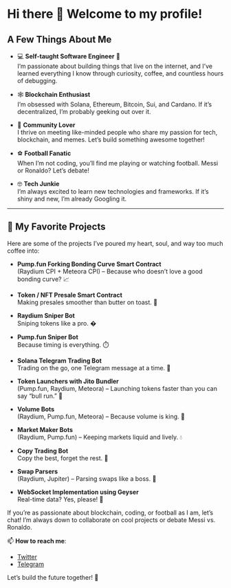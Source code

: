 # Hi there 👋 Welcome to my profile!

## A Few Things About Me

- 💻 **Self-taught Software Engineer** 📍  
  I’m passionate about building things that live on the internet, and I’ve learned everything I know through curiosity, coffee, and countless hours of debugging.  

- 🕸️ **Blockchain Enthusiast**  
  I’m obsessed with Solana, Ethereum, Bitcoin, Sui, and Cardano. If it’s decentralized, I’m probably geeking out over it.  

- 🤝 **Community Lover**  
  I thrive on meeting like-minded people who share my passion for tech, blockchain, and memes. Let’s build something awesome together!  

- ⚽ **Football Fanatic**  
  When I’m not coding, you’ll find me playing or watching football. Messi or Ronaldo? Let’s debate!  

- 🤓 **Tech Junkie**  
  I’m always excited to learn new technologies and frameworks. If it’s shiny and new, I’m already Googling it.  

---

## 🚀 My Favorite Projects

Here are some of the projects I’ve poured my heart, soul, and way too much coffee into:  

- **Pump.fun Forking Bonding Curve Smart Contract**  
  (Raydium CPI + Meteora CPI) – Because who doesn’t love a good bonding curve? 📈  

- **Token / NFT Presale Smart Contract**  
  Making presales smoother than butter on toast. 🧈  

- **Raydium Sniper Bot**  
  Sniping tokens like a pro. �  

- **Pump.fun Sniper Bot**  
  Because timing is everything. ⏱️  

- **Solana Telegram Trading Bot**  
  Trading on the go, one Telegram message at a time. 📲  

- **Token Launchers with Jito Bundler**  
  (Pump.fun, Raydium, Meteora) – Launching tokens faster than you can say “bull run.” 🚀  

- **Volume Bots**  
  (Raydium, Pump.fun, Meteora) – Because volume is king. 👑  

- **Market Maker Bots**  
  (Raydium, Pump.fun) – Keeping markets liquid and lively. 💧  

- **Copy Trading Bot**  
  Copy the best, forget the rest. 🐒  

- **Swap Parsers**  
  (Raydium, Jupiter) – Parsing swaps like a boss. 🤖  

- **WebSocket Implementation using Geyser**  
  Real-time data? Yes, please! 🌊  

If you’re as passionate about blockchain, coding, or football as I am, let’s chat! I’m always down to collaborate on cool projects or debate Messi vs. Ronaldo.  

📫 **How to reach me**:  
- [Twitter](https://x.com/soljesty)  
- [Telegram](https://t.me/soljesty)  

Let’s build the future together! 🚀  
